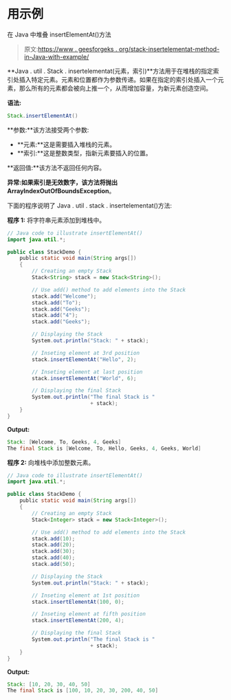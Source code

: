 # 用示例

在 Java 中堆叠 insertElementAt()方法

> 原文:[https://www . geesforgeks . org/stack-insertelementat-method-in-Java-with-example/](https://www.geeksforgeeks.org/stack-insertelementat-method-in-java-with-example/)

**Java . util . Stack . insertelementat(元素，索引)**方法用于在堆栈的指定索引处插入特定元素。元素和位置都作为参数传递。如果在指定的索引处插入一个元素，那么所有的元素都会被向上推一个，从而增加容量，为新元素创造空间。

**语法:**

```java
Stack.insertElementAt()
```

**参数:**该方法接受两个参数:

*   **元素:**这是需要插入堆栈的元素。
*   **索引:**这是整数类型，指新元素要插入的位置。

**返回值:**该方法不返回任何内容。

**异常:**如果索引是无效数字，该方法将抛出**ArrayIndexOutOfBoundsException**。

下面的程序说明了 Java . util . stack . insertelementat()方法:

**程序 1:** 将字符串元素添加到堆栈中。

```java
// Java code to illustrate insertElementAt()
import java.util.*;

public class StackDemo {
    public static void main(String args[])
    {
        // Creating an empty Stack
        Stack<String> stack = new Stack<String>();

        // Use add() method to add elements into the Stack
        stack.add("Welcome");
        stack.add("To");
        stack.add("Geeks");
        stack.add("4");
        stack.add("Geeks");

        // Displaying the Stack
        System.out.println("Stack: " + stack);

        // Inseting element at 3rd position
        stack.insertElementAt("Hello", 2);

        // Inseting element at last position
        stack.insertElementAt("World", 6);

        // Displaying the final Stack
        System.out.println("The final Stack is "
                           + stack);
    }
}
```

**Output:**

```java
Stack: [Welcome, To, Geeks, 4, Geeks]
The final Stack is [Welcome, To, Hello, Geeks, 4, Geeks, World]

```

**程序 2:** 向堆栈中添加整数元素。

```java
// Java code to illustrate insertElementAt()
import java.util.*;

public class StackDemo {
    public static void main(String args[])
    {
        // Creating an empty Stack
        Stack<Integer> stack = new Stack<Integer>();

        // Use add() method to add elements into the Stack
        stack.add(10);
        stack.add(20);
        stack.add(30);
        stack.add(40);
        stack.add(50);

        // Displaying the Stack
        System.out.println("Stack: " + stack);

        // Inseting element at 1st position
        stack.insertElementAt(100, 0);

        // Inseting element at fifth position
        stack.insertElementAt(200, 4);

        // Displaying the final Stack
        System.out.println("The final Stack is "
                           + stack);
    }
}
```

**Output:**

```java
Stack: [10, 20, 30, 40, 50]
The final Stack is [100, 10, 20, 30, 200, 40, 50]

```